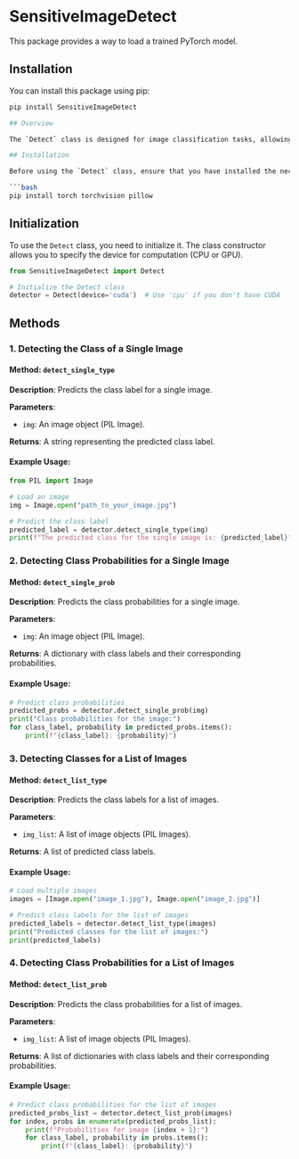 # SensitiveImageDetect  

This package provides a way to load a trained PyTorch model.

## Installation

You can install this package using pip:

```bash
pip install SensitiveImageDetect

## Overview

The `Detect` class is designed for image classification tasks, allowing users to predict the class of single or multiple images using a pre-trained model. This document provides an overview of how to initialize and use the class, including example code snippets.

## Installation

Before using the `Detect` class, ensure that you have installed the necessary libraries:

```bash
pip install torch torchvision pillow
```

## Initialization

To use the `Detect` class, you need to initialize it. The class constructor allows you to specify the device for computation (CPU or GPU).

```python
from SensitiveImageDetect import Detect 

# Initialize the Detect class
detector = Detect(device='cuda')  # Use 'cpu' if you don't have CUDA
```

## Methods

### 1. Detecting the Class of a Single Image

#### Method: `detect_single_type`

**Description**: Predicts the class label for a single image.

**Parameters**:
- `img`: An image object (PIL Image).

**Returns**: A string representing the predicted class label.

#### Example Usage:

```python
from PIL import Image

# Load an image
img = Image.open("path_to_your_image.jpg")

# Predict the class label
predicted_label = detector.detect_single_type(img)
print(f"The predicted class for the single image is: {predicted_label}")
```

### 2. Detecting Class Probabilities for a Single Image

#### Method: `detect_single_prob`

**Description**: Predicts the class probabilities for a single image.

**Parameters**:
- `img`: An image object (PIL Image).

**Returns**: A dictionary with class labels and their corresponding probabilities.

#### Example Usage:

```python
# Predict class probabilities
predicted_probs = detector.detect_single_prob(img)
print("Class probabilities for the image:")
for class_label, probability in predicted_probs.items():
    print(f"{class_label}: {probability}")
```

### 3. Detecting Classes for a List of Images

#### Method: `detect_list_type`

**Description**: Predicts the class labels for a list of images.

**Parameters**:
- `img_list`: A list of image objects (PIL Images).

**Returns**: A list of predicted class labels.

#### Example Usage:

```python
# Load multiple images
images = [Image.open("image_1.jpg"), Image.open("image_2.jpg")]

# Predict class labels for the list of images
predicted_labels = detector.detect_list_type(images)
print("Predicted classes for the list of images:")
print(predicted_labels)
```

### 4. Detecting Class Probabilities for a List of Images

#### Method: `detect_list_prob`

**Description**: Predicts the class probabilities for a list of images.

**Parameters**:
- `img_list`: A list of image objects (PIL Images).

**Returns**: A list of dictionaries with class labels and their corresponding probabilities.

#### Example Usage:

```python
# Predict class probabilities for the list of images
predicted_probs_list = detector.detect_list_prob(images)
for index, probs in enumerate(predicted_probs_list):
    print(f"Probabilities for image {index + 1}:")
    for class_label, probability in probs.items():
        print(f"{class_label}: {probability}")
```